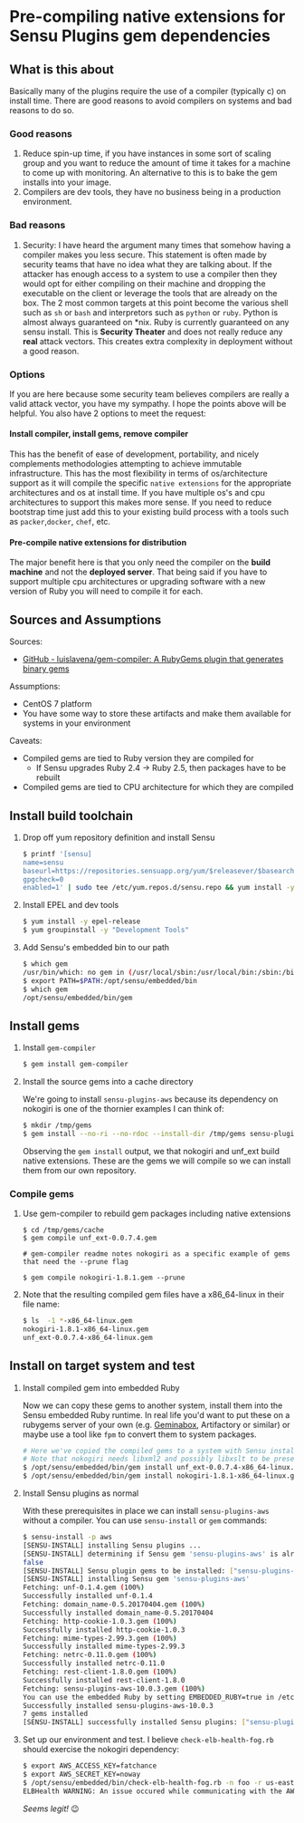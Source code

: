 # Pre-compiling native extensions for Sensu Plugins gem dependencies

## What is this about

Basically many of the plugins require the use of a compiler (typically c) on install time. There are good reasons to avoid compilers on systems and bad reasons to do so.

### Good reasons

1. Reduce spin-up time, if you have instances in some sort of scaling group and you want to reduce the amount of time it takes for a machine to come up with monitoring. An alternative to this is to bake the gem installs into your image.
1. Compilers are dev tools, they have no business being in a production environment.

### Bad reasons

1. Security: I have heard the argument many times that somehow having a compiler makes you less secure. This statement is often made by security teams that have no idea what they are talking about. If the attacker has enough access to a system to use a compiler then they would opt for either compiling on their machine and dropping the executable on the client or leverage the tools that are already on the box. The 2 most common targets at this point become the various shell such as `sh` or `bash` and interpretors such as `python` or `ruby`. Python is almost always guaranteed on \*nix. Ruby is currently guaranteed on any sensu install. This is **Security Theater** and does not really reduce any **real** attack vectors. This creates extra complexity in deployment without a good reason.

### Options

If you are here because some security team believes compilers are really a valid attack vector, you have my sympathy. I hope the points above will be helpful. You also have 2 options to meet the request:

#### Install compiler, install gems, remove compiler

This has the benefit of ease of development, portability, and nicely complements methodologies attempting to achieve immutable infrastructure. This has the most flexibility in terms of os/architecture support as it will compile the specific `native extensions` for the appropriate architectures and os at install time. If you have multiple os's and cpu architectures to support this makes more sense. If you need to reduce bootstrap time just add this to your existing build process with a tools such as `packer`,`docker`, `chef`, etc.

#### Pre-compile native extensions for distribution

The major benefit here is that you only need the compiler on the **build machine** and not the **deployed server**. That being said if you have to support multiple cpu architectures or upgrading software with a new version of Ruby you will need to compile it for each.

## Sources and Assumptions

Sources:
* [GitHub - luislavena/gem-compiler: A RubyGems plugin that generates binary gems](https://github.com/luislavena/gem-compiler)

Assumptions:
* CentOS 7 platform
* You have some way to store these artifacts and make them available for systems in your environment

Caveats:
* Compiled gems are tied to Ruby version they are compiled for
	* If Sensu upgrades Ruby 2.4 -> Ruby 2.5, then packages have to be rebuilt
* Compiled gems are tied to CPU architecture for which they are compiled


## Install build toolchain

1. Drop off yum repository definition and install Sensu

    ```bash
    $ printf '[sensu]
    name=sensu
    baseurl=https://repositories.sensuapp.org/yum/$releasever/$basearch/
    gpgcheck=0
    enabled=1' | sudo tee /etc/yum.repos.d/sensu.repo && yum install -y sensu
    ```

2. Install EPEL and dev tools

    ```bash
    $ yum install -y epel-release
    $ yum groupinstall -y "Development Tools"
    ```

3. Add Sensu's embedded bin to our path

    ```bash
    $ which gem
    /usr/bin/which: no gem in (/usr/local/sbin:/usr/local/bin:/sbin:/bin:/usr/sbin:/usr/bin:/root/bin)
    $ export PATH=$PATH:/opt/sensu/embedded/bin
    $ which gem
    /opt/sensu/embedded/bin/gem
    ```

## Install gems

1. Install `gem-compiler`

   ```bash
   $ gem install gem-compiler
   ```

2. Install the source gems into a cache directory

   We're going to install `sensu-plugins-aws` because its dependency on nokogiri is one of the thornier examples I can think of:

    ```bash
    $ mkdir /tmp/gems
    $ gem install --no-ri --no-rdoc --install-dir /tmp/gems sensu-plugins-aws
    ```

    Observing the `gem install` output, we that nokogiri and unf_ext build native extensions.
    These are the gems we will compile so we can install them from our own repository.

### Compile gems

1. Use gem-compiler to rebuild gem packages including native extensions

    ```
    $ cd /tmp/gems/cache
    $ gem compile unf_ext-0.0.7.4.gem

    # gem-compiler readme notes nokogiri as a specific example of gems that need the --prune flag

    $ gem compile nokogiri-1.8.1.gem --prune
    ```

2. Note that the resulting compiled gem files have a x86_64-linux in their file name:

    ```bash
    $ ls  -1 *-x86_64-linux.gem
    nokogiri-1.8.1-x86_64-linux.gem
    unf_ext-0.0.7.4-x86_64-linux.gem
    ```

## Install on target system and test

1. Install compiled gem into embedded Ruby

    Now we can copy these gems to another system, install them into the Sensu embedded Ruby runtime. In real life you'd want to put these on a rubygems server of your own (e.g. [Geminabox](https://github.com/geminabox/geminabox), Artifactory or similar) or maybe use a tool like `fpm` to convert them to system packages.

    ```bash
    # Here we've copied the compiled gems to a system with Sensu installed, but no gcc or other compile toolchain
    # Note that nokogiri needs libxml2 and possibly libxslt to be present on your system
    $ /opt/sensu/embedded/bin/gem install unf_ext-0.0.7.4-x86_64-linux.gem
    $ /opt/sensu/embedded/bin/gem install nokogiri-1.8.1-x86_64-linux.gem
    ```

2. Install Sensu plugins as normal

    With these prerequisites in place we can install `sensu-plugins-aws` without a compiler. You can use `sensu-install` or `gem` commands:

    ```bash
    $ sensu-install -p aws
    [SENSU-INSTALL] installing Sensu plugins ...                                                                                                              
    [SENSU-INSTALL] determining if Sensu gem 'sensu-plugins-aws' is already installed ...                                                                     
    false                                                                                                                                                     
    [SENSU-INSTALL] Sensu plugin gems to be installed: ["sensu-plugins-aws"]                                                                                  
    [SENSU-INSTALL] installing Sensu gem 'sensu-plugins-aws'                                                                                                  
    Fetching: unf-0.1.4.gem (100%)                                                                                                                            
    Successfully installed unf-0.1.4                                                                                                                          
    Fetching: domain_name-0.5.20170404.gem (100%)                                                  
    Successfully installed domain_name-0.5.20170404                                                                                                           
    Fetching: http-cookie-1.0.3.gem (100%)                                                          
    Successfully installed http-cookie-1.0.3                                                                                                                  
    Fetching: mime-types-2.99.3.gem (100%)                                                        
    Successfully installed mime-types-2.99.3                                                                                                                  
    Fetching: netrc-0.11.0.gem (100%)                                                                              
    Successfully installed netrc-0.11.0                                                                                                                       
    Fetching: rest-client-1.8.0.gem (100%)                                                                                                                    
    Successfully installed rest-client-1.8.0                                                                                                                  
    Fetching: sensu-plugins-aws-10.0.3.gem (100%)                                                                                                             
    You can use the embedded Ruby by setting EMBEDDED_RUBY=true in /etc/default/sensu                                                                         
    Successfully installed sensu-plugins-aws-10.0.3                                                                                                           
    7 gems installed                                                                                                                                          
    [SENSU-INSTALL] successfully installed Sensu plugins: ["sensu-plugins-aws"]  
    ```

3. Set up our environment and test. I believe `check-elb-health-fog.rb` should exercise the nokogiri dependency:

    ```bash
    $ export AWS_ACCESS_KEY=fatchance
    $ export AWS_SECRET_KEY=noway
    $ /opt/sensu/embedded/bin/check-elb-health-fog.rb -n foo -r us-east-1                                        
    ELBHealth WARNING: An issue occured while communicating with the AWS EC2 API: There is no ACTIVE Load Balancer named 'foo'
    ```

    _Seems legit!_ 😉
